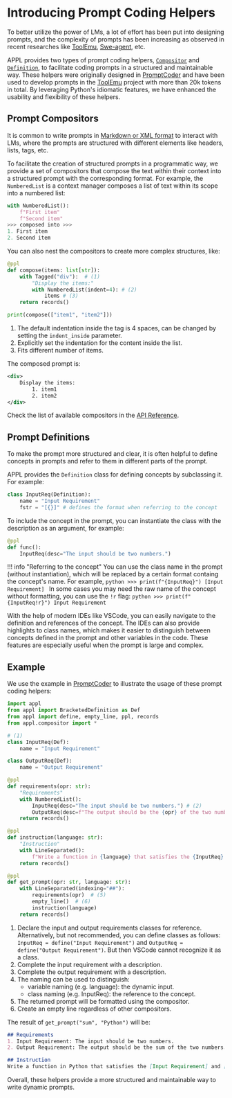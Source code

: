 # Introducing Prompt Coding Helpers

To better utilize the power of LMs, a lot of effort has been put into designing prompts, and the complexity of prompts has been increasing as observed in recent researches like [ToolEmu](https://github.com/ryoungj/ToolEmu), [Swe-agent](https://github.com/princeton-nlp/SWE-agent), etc.

APPL provides two types of prompt coding helpers, [`Compositor`](#prompt-compositors) and [`Definition`](#prompt-definitions), to facilitate coding prompts in a structured and maintainable way. These helpers were originally designed in [PromptCoder](https://github.com/dhh1995/PromptCoder) and have been used to develop prompts in the [ToolEmu](https://github.com/ryoungj/ToolEmu) project with more than 20k tokens in total. By leveraging Python's idiomatic features, we have enhanced the usability and flexibility of these helpers.

## Prompt Compositors
It is common to write prompts in [Markdown or XML format](https://learn.microsoft.com/en-us/azure/ai-services/openai/concepts/advanced-prompt-engineering?pivots=programming-language-chat-completions#add-clear-syntax) to interact with LMs, where the prompts are structured with different elements like headers, lists, tags, etc.

To facilitate the creation of structured prompts in a programmatic way, we provide a set of compositors that compose the text within their context into a structured prompt with the corresponding format. For example, the `NumberedList` is a context manager composes a list of text within its scope into a numbered list:
```python
with NumberedList():
    f"First item"
    f"Second item"
>>> composed into >>>
1. First item
2. Second item
```

You can also nest the compositors to create more complex structures, like:
```python linenums="1"
@ppl
def compose(items: list[str]):
    with Tagged("div"):  # (1)
        "Display the items:"
        with NumberedList(indent=4): # (2)
            items # (3)
    return records()

print(compose(["item1", "item2"]))
```

1. The default indentation inside the tag is 4 spaces, can be changed by setting the `indent_inside` parameter.
2. Explicitly set the indentation for the content inside the list.
3. Fits different number of items.

The composed prompt is:
```xml
<div>
    Display the items:
        1. item1
        2. item2
</div>
```

Check the list of available compositors in the [API Reference](../reference/compositor.md). 

## Prompt Definitions
To make the prompt more structured and clear, it is often helpful to define concepts in prompts and refer to them in different parts of the prompt.

APPL provides the `Definition` class for defining concepts by subclassing it. For example:

```python
class InputReq(Definition):
    name = "Input Requirement"
    fstr = "[{}]" # defines the format when referring to the concept
```

To include the concept in the prompt, you can instantiate the class with the description as an argument, for example:
```python
@ppl
def func():
    InputReq(desc="The input should be two numbers.")
```

!!! info "Referring to the concept"
    You can use the class name in the prompt (without instantiation), which will be replaced by a certain format containg the concept's name. For example,
    ```python
    >>> print(f"{InputReq}")
    [Input Requirement]
    ```
    In some cases you may need the raw name of the concept without formatting, you can use the `!r` flag:
    ```python
    >>> print(f"{InputReq!r}")
    Input Requirement
    ```

With the help of modern IDEs like VSCode, you can easily navigate to the definition and references of the concept. The IDEs can also provide highlights to class names, which makes it easier to distinguish between concepts defined in the prompt and other variables in the code. These features are especially useful when the prompt is large and complex. 

## Example
We use the example in [PromptCoder](https://github.com/dhh1995/PromptCoder?tab=readme-ov-file#usage) to illustrate the usage of these prompt coding helpers:

```python linenums="1"
import appl
from appl import BracketedDefinition as Def
from appl import define, empty_line, ppl, records
from appl.compositor import *

# (1)
class InputReq(Def):
    name = "Input Requirement"

class OutputReq(Def):
    name = "Output Requirement"

@ppl
def requirements(opr: str):
    "Requirements"
    with NumberedList():
        InputReq(desc="The input should be two numbers.") # (2)
        OutputReq(desc=f"The output should be the {opr} of the two numbers.") # (3)
    return records()

@ppl
def instruction(language: str):
    "Instruction"
    with LineSeparated():
        f"Write a function in {language} that satisfies the {InputReq} and {OutputReq}." # (4)
    return records()

@ppl
def get_prompt(opr: str, language: str):
    with LineSeparated(indexing="##"):
        requirements(opr)  # (5)
        empty_line()  # (6)
        instruction(language)
    return records()
```

1. Declare the input and output requirements classes for reference.
    Alternatively, but not recommended, you can define classes as follows:
    `InputReq = define("Input Requirement")` and `OutputReq = define("Output Requirement")`.
    But then VSCode cannot recognize it as a class.
2. Complete the input requirement with a description.
3. Complete the output requirement with a description.
4. The naming can be used to distinguish:
    - variable naming (e.g. language): the dynamic input.
    - class naming (e.g. InputReq): the reference to the concept.
5. The returned prompt will be formatted using the compositor.
6. Create an empty line regardless of other compositors.

The result of `get_prompt("sum", "Python")` will be:
```md
## Requirements
1. Input Requirement: The input should be two numbers.
2. Output Requirement: The output should be the sum of the two numbers.

## Instruction
Write a function in Python that satisfies the [Input Requirement] and [Output Requirement].
```

Overall, these helpers provide a more structured and maintainable way to write dynamic prompts.

